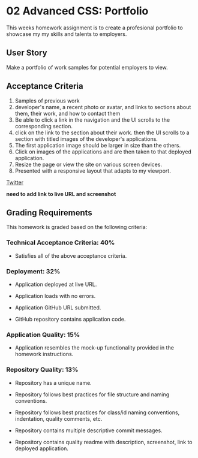 # 02 Advanced CSS: Portfolio

This weeks homework assignment is to create a profesional portfolio to showcase my my skills and talents to employers. 


## User Story

Make a portfolio of work samples for potential employers to view. 


## Acceptance Criteria

1. Samples of previous work
2. developer's name, a recent photo or avatar, and links to sections about them, their work, and how to contact them
3. Be able to click a link in the navigation and the UI scrolls to the corresponding section.
4. click on the link to the section about their work.
then the UI scrolls to a section with titled images of the developer's applications.
5. The first application image should be larger in size than the others.
6. Click on images of the applications and are then taken to that deployed application. 
7. Resize the page or view the site on various screen devices.
8. Presented with a responsive layout that adapts to my viewport. 

<a href="https://github.com/crumwj22">Twitter</a>

**need to add link to live URL and screenshot**

## Grading Requirements

This homework is graded based on the following criteria: 

### Technical Acceptance Criteria: 40%

* Satisfies all of the above acceptance criteria.

### Deployment: 32%

* Application deployed at live URL.

* Application loads with no errors.

* Application GitHub URL submitted.

* GitHub repository contains application code.

### Application Quality: 15%

* Application resembles the mock-up functionality provided in the homework instructions.

### Repository Quality: 13%

* Repository has a unique name.

* Repository follows best practices for file structure and naming conventions.

* Repository follows best practices for class/id naming conventions, indentation, quality comments, etc.

* Repository contains multiple descriptive commit messages.

* Repository contains quality readme with description, screenshot, link to deployed application.